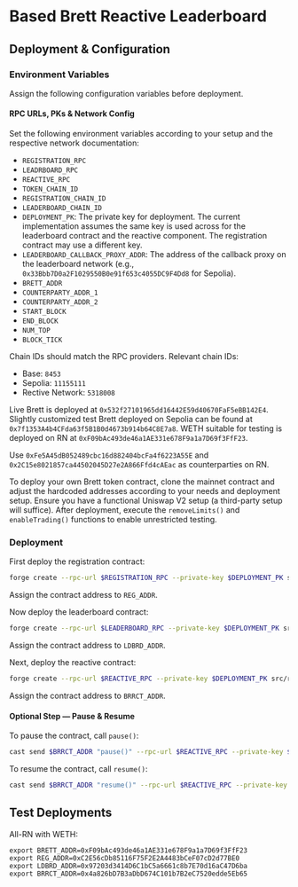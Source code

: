 # Based Brett Reactive Leaderboard

## Deployment & Configuration

### Environment Variables

Assign the following configuration variables before deployment.

#### RPC URLs, PKs & Network Config

Set the following environment variables according to your setup and the respective network documentation:

* `REGISTRATION_RPC`
* `LEADRBOARD_RPC`
* `REACTIVE_RPC`
* `TOKEN_CHAIN_ID`
* `REGISTRATION_CHAIN_ID`
* `LEADERBOARD_CHAIN_ID`
* `DEPLOYMENT_PK`: The private key for deployment. The current implementation assumes the same key is used across for the leaderboard contract and the reactive component. The registration contract may use a different key.
* `LEADERBOARD_CALLBACK_PROXY_ADDR`: The address of the callback proxy on the leaderboard network (e.g., `0x33Bbb7D0a2F1029550B0e91f653c4055DC9F4Dd8` for Sepolia).
* `BRETT_ADDR`
* `COUNTERPARTY_ADDR_1`
* `COUNTERPARTY_ADDR_2`
* `START_BLOCK`
* `END_BLOCK`
* `NUM_TOP`
* `BLOCK_TICK`

Chain IDs should match the RPC providers. Relevant chain IDs:

* Base: `8453`
* Sepolia: `11155111`
* Rective Network: `5318008`

Live Brett is deployed at `0x532f27101965dd16442E59d40670FaF5eBB142E4`. Slightly customized test Brett deployed on Sepolia can be found at `0x7f1353A4b4CFda63f5B1B0d4673b914b64C8E7a8`. WETH suitable for testing is deployed on RN at `0xF09bAc493de46a1AE331e678F9a1a7D69f3FfF23`.

Use `0xFe5A45dB052489cbc16d882404bcFa4f6223A55E` and `0x2C15e8021857ca44502045D27e2A866Ffd4cAEac` as counterparties on RN.

To deploy your own Brett token contract, clone the mainnet contract and adjust the hardcoded addresses according to your needs and deployment setup. Ensure you have a functional Uniswap V2 setup (a third-party setup will suffice). After deployment, execute the `removeLimits()` and `enableTrading()` functions to enable unrestricted testing.

### Deployment

First deploy the registration contract:

```bash
forge create --rpc-url $REGISTRATION_RPC --private-key $DEPLOYMENT_PK src/contracts/BasedBrettChallenge.sol:BasedBrettChallenge --constructor-args $START_BLOCK $END_BLOCK
```

Assign the contract address to `REG_ADDR`.

Now deploy the leaderboard contract:

```bash
forge create --rpc-url $LEADERBOARD_RPC --private-key $DEPLOYMENT_PK src/tokens/TokenizedLeaderboard.sol:TokenizedLeaderboard --value 10ether --constructor-args "Tokenized Leaderboard" "LDBRD" 1 $NUM_TOP $LEADERBOARD_CALLBACK_PROXY_ADDR
```

Assign the contract address to `LDBRD_ADDR`.

Next, deploy the reactive contract:

```bash
forge create --rpc-url $REACTIVE_RPC --private-key $DEPLOYMENT_PK src/reactive/MonotonicSingleMetricReactive.sol:MonotonicSingleMetricReactive --constructor-args "($TOKEN_CHAIN_ID,$BRETT_ADDR,$REGISTRATION_CHAIN_ID,$REG_ADDR,$LEADERBOARD_CHAIN_ID,$LDBRD_ADDR,$NUM_TOP,0,0,$BLOCK_TICK,$START_BLOCK,$END_BLOCK,[$COUNTERPARTY_ADDR_1,$COUNTERPARTY_ADDR_2])"
```

Assign the contract address to `BRRCT_ADDR`.

#### Optional Step — Pause & Resume

To pause the contract, call `pause()`:

```bash
cast send $BRRCT_ADDR "pause()" --rpc-url $REACTIVE_RPC --private-key $DEPLOYMENT_PK
```

To resume the contract, call `resume()`:

```bash
cast send $BRRCT_ADDR "resume()" --rpc-url $REACTIVE_RPC --private-key $DEPLOYMENT_PK
```

## Test Deployments

All-RN with WETH:

```
export BRETT_ADDR=0xF09bAc493de46a1AE331e678F9a1a7D69f3FfF23
export REG_ADDR=0xC2E56cDb85116F75F2E2A4483bCeF07cD2d77BE0
export LDBRD_ADDR=0x97203d3414D6C1bC5a6661c8b7E70d16aC47D6ba
export BRRCT_ADDR=0x4a826bD7B3aDbD674C101b7B2eC7520edde5Eb65
```

